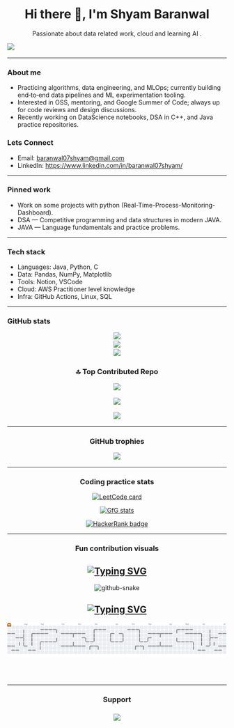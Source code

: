<!-- Profile README for github.com/<your-username> -->
<!-- Tip: rename this repo to <your-username>/<your-username> so it shows on your profile -->

<h1 align="center">Hi there 👋, I'm Shyam Baranwal</h1>
<p align="center">
  Passionate about data related work, cloud and learning  AI .
</p>

<!-- Badges -->
![](https://komarev.com/ghpvc/?username=Shyam7705)<br>


---

### About me
- Practicing algorithms, data engineering, and MLOps; currently building end‑to‑end data pipelines and ML experimentation tooling.  
- Interested in OSS, mentoring, and Google Summer of Code; always up for code reviews and design discussions.  
- Recently working on DataScience notebooks, DSA in C++, and Java practice repositories.  

### Lets Connect
- Email: <baranwal07shyam@gmail.com>  
- LinkedIn: https://www.linkedin.com/in/baranwal07shyam/ 

---

### Pinned work
- Work on some projects with python (Real-Time-Process-Monitoring-Dashboard).  
- DSA — Competitive programming and data structures in modern JAVA.  
- JAVA — Language fundamentals and practice problems.  

---

### Tech stack
- Languages: Java, Python, C  
- Data: Pandas, NumPy, Matplotlib
- Tools: Notion, VSCode
- Cloud: AWS Practitioner level knowledge   
- Infra: GitHub Actions, Linux, SQL

---

### GitHub stats

<div align = center>

![](https://github-readme-stats.vercel.app/api?username=Shyam7705&theme=highcontrast&hide_border=false&include_all_commits=false&count_private=false)<br/>
![](https://nirzak-streak-stats.vercel.app/?user=Shyam7705&theme=highcontrast&hide_border=false)<br/>
![](https://github-readme-stats.vercel.app/api/top-langs/?username=Shyam7705&theme=highcontrast&hide_border=false&include_all_commits=false&count_private=false&layout=compact)


### 🔝 Top Contributed Repo
![](https://github-contributor-stats.vercel.app/api?username=Shyam7705&limit=5&theme=dark&combine_all_yearly_contributions=true)



<!-- Streak -->
<p align="center">
  <img height="180" src="https://streak-stats.demolab.com?username=Shyam7705&theme=tokyonight&hide_border=true" />
</p>

<!-- Activity Graph -->
<p align="center">
  <img src="https://github-readme-activity-graph.vercel.app/graph?username=Shyam7705&theme=tokyo-night" />
</p>

---

### GitHub trophies
<p align="center">
  <img src="https://github-profile-trophy.vercel.app/?username=Shyam7705&theme=tokyonight&no-frame=true&no-bg=true&margin-w=8&row=1&column=7" />
</p>

---

### Coding practice stats


<!-- LeetCode -->
<p align="center">
  <a href="https://leetcode.com/Shyamac/" target="_blank">
    <img alt="LeetCode card"
         src="https://leetcard.jacoblin.cool/Shyamac?theme=dark&font=JetBrains%20Mono&ext=heatmap" />
  </a>
</p>

<!-- GeeksforGeeks -->
<p align="center">
  <a href="https://auth.geeksforgeeks.org/user/baranwal8k15/practice/" target="_blank">
    <img alt="GfG stats"
         src="https://gfg-stats-card.vercel.app/api?username=baranwal8k15&theme=dark" />
  </a>
</p>

<!-- HackerRank -->
<p align="center">
  <a href="https://www.hackerrank.com/profile/baranwal07shyam" target="_blank">
    <img alt="HackerRank badge"
         src="https://hackerrank-badge.vercel.app/api/skills?username=baranwal07shyam&theme=dark" />
  </a>
</p>


---

### Fun contribution visuals
<!-- Pacman path on contributions -->
<!-- Snake eating contributions (auto-generated by workflow below) -->
<div align=center>
  
<h2 align="center"><a href="https://git.io/typing-svg"><img src="https://readme-typing-svg.demolab.com?font=Righteous&size=35&duration=4000&pause=1000&center=true&vCenter=true&width=500&height=70&lines=%F0%9F%90%8D+SNAKE+Eating+my;Github+contribution+Graph+!!...." alt="Typing SVG" /></a></h2>
  
<picture>
  <source media="(prefers-color-scheme: dark)" srcset="https://raw.githubusercontent.com/tobiasmeyhoefer/tobiasmeyhoefer/output/github-snake-dark.svg" />
  <source media="(prefers-color-scheme: light)" srcset="https://raw.githubusercontent.com/tobiasmeyhoefer/tobiasmeyhoefer/output/github-snake.svg" />
  <img alt="github-snake" src="https://raw.githubusercontent.com/tobiasmeyhoefer/tobiasmeyhoefer/output/github-snake.svg" />
</picture>

<div align=center>
<h2 align="center"><a href="https://git.io/typing-svg"><img src="https://readme-typing-svg.demolab.com?font=Righteous&size=35&duration=4000&pause=1000&center=true&vCenter=true&width=500&height=70&lines=%F0%9F%9F%A1%F0%9F%91%BB+PACMAN+eating+my;Github+contribution+Graph+!!.." alt="Typing SVG" /></a></h2>

<picture>
  <source media="(prefers-color-scheme: dark)" srcset="https://raw.githubusercontent.com/gitcrusher/gitcrusher/output1/pacman-contribution-graph-dark.svg">
  <source media="(prefers-color-scheme: light)" srcset="https://raw.githubusercontent.com/gitcrusher/gitcrusher/output1/pacman-contribution-graph.svg">
  <img alt="pacman contribution graph" src="https://raw.githubusercontent.com/gitcrusher/gitcrusher/output1/pacman-contribution-graph.svg">
</picture>



<h2 align="center"> </h2>
<br>

---

### Support
<h3 align="center">
    <img src="https://readme-typing-svg.herokuapp.com/?font=Righteous&size=25&center=true&vCenter=true&width=500&height=70&duration=4000&lines=If+anything+here+helped,;+consider+giving+a+⭐,;+to+the+repos+pinned+above+message+me+:)">
</h3>
